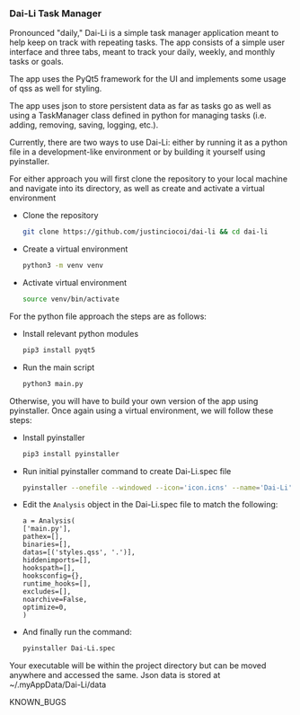 ### Dai-Li Task Manager

Pronounced "daily," Dai-Li is a simple task manager application meant to help keep on track with repeating tasks. The app consists of a simple user interface and three tabs, meant to track your daily, weekly, and monthly tasks or goals.

The app uses the PyQt5 framework for the UI and implements some usage of qss as well for styling.

The app uses json to store persistent data as far as tasks go as well as using a TaskManager class defined in python for managing tasks (i.e. adding, removing, saving, logging, etc.).

Currently, there are two ways to use Dai-Li: either by running it as a python file in a development-like environment or by building it yourself using pyinstaller. 


For either approach you will first clone the repository to your local machine and navigate into its directory, as well as create and activate a virtual environment
- Clone the repository

    ```bash
    git clone https://github.com/justinciocoi/dai-li && cd dai-li
    ```

- Create a virtual environment
    ```bash
    python3 -m venv venv
    ```
- Activate virtual environment
    ```bash
    source venv/bin/activate
    ```

For the python file approach the steps are as follows:



- Install relevant python modules
    ```bash
    pip3 install pyqt5
    ```

- Run the main script
    ```bash
    python3 main.py
    ```

Otherwise, you will have to build your own version of the app using pyinstaller. Once again using a virtual environment, we will follow these steps:
- Install pyinstaller
    ```bash
    pip3 install pyinstaller
    ```

- Run initial pyinstaller command to create Dai-Li.spec file
    ```bash
    pyinstaller --onefile --windowed --icon='icon.icns' --name='Dai-Li' main.py
    ```

- Edit the `Analysis` object in the Dai-Li.spec file to match the following:
    ```spec
    a = Analysis(
    ['main.py'],
    pathex=[],
    binaries=[],
    datas=[('styles.qss', '.')],
    hiddenimports=[],
    hookspath=[],
    hooksconfig={},
    runtime_hooks=[],
    excludes=[],
    noarchive=False,
    optimize=0,
    )
    ```
    
- And finally run the command:
    ```bash
    pyinstaller Dai-Li.spec
    ```
Your executable will be within the project directory but can be moved anywhere and accessed the same. Json data is stored at ~/.myAppData/Dai-Li/data




KNOWN_BUGS

